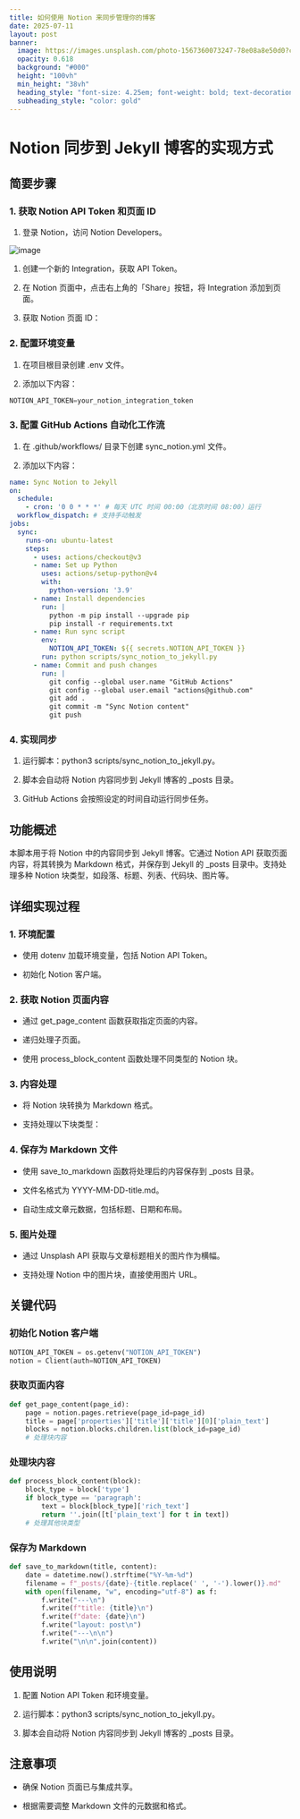 ```yaml
---
title: 如何使用 Notion 来同步管理你的博客
date: 2025-07-11
layout: post
banner:
  image: https://images.unsplash.com/photo-1567360073247-78e08a8e50d0?crop=entropy&cs=tinysrgb&fit=max&fm=jpg&ixid=M3w2OTIwMzJ8MHwxfHJhbmRvbXx8fHx8fHx8fDE3NTIyMDUwODl8&ixlib=rb-4.1.0&q=80&w=1080
  opacity: 0.618
  background: "#000"
  height: "100vh"
  min_height: "38vh"
  heading_style: "font-size: 4.25em; font-weight: bold; text-decoration: underline"
  subheading_style: "color: gold"
---
```


# Notion 同步到 Jekyll 博客的实现方式

## 简要步骤

### 1. 获取 Notion API Token 和页面 ID

1. 登录 Notion，访问 Notion Developers。

![image](https://prod-files-secure.s3.us-west-2.amazonaws.com/a7a0cc5a-89b9-4cda-8686-1fba0ca52f40/d19c1afe-dea5-4312-9333-786b0ba83054/image.png?X-Amz-Algorithm=AWS4-HMAC-SHA256&X-Amz-Content-Sha256=UNSIGNED-PAYLOAD&X-Amz-Credential=ASIAZI2LB466Z4R5IQUT%2F20250711%2Fus-west-2%2Fs3%2Faws4_request&X-Amz-Date=20250711T033808Z&X-Amz-Expires=3600&X-Amz-Security-Token=IQoJb3JpZ2luX2VjEMP%2F%2F%2F%2F%2F%2F%2F%2F%2F%2FwEaCXVzLXdlc3QtMiJHMEUCIQCzvcbGEIQD5rdUmHGu0pjIKeCh1%2FNgjEcuEHDx9lxMuAIgVmlLR%2BUsYLgNNoNKM%2BMbSM9FRu7NG7WOs%2F4deL%2BrSg8qiAQIzP%2F%2F%2F%2F%2F%2F%2F%2F%2F%2FARAAGgw2Mzc0MjMxODM4MDUiDGeOuJXZJ9xElLXpkSrcA4ebFmXSqk5bDRhao9397eOfRoMOQ3y0biwSgAar4i2qMpDDvR5jcwr2Bikl5Cdyq4Ymt4eLJqFAYlyp3UFTqqrUrDYBTb6oIrsFrs1U49g3YDDh3HQENRAmJh3%2BVevNjb0H1imbCmk6g%2FW2U5mzkgdFnZvr7AoI2kBvoWb9fJDtPgDmOf2R7H1Ay1%2BSoXAPwjrwkTOqsr1DcMxHS8g0D%2FMOp5M31wvN4051Xi9mzAXJMHiTueV2oLbYrkr0iriFH2AmI%2BrYElx26XTsbJn6n55JiUYVFlsUBMZKXAGu0br0xF%2BUGkd8pLTcnoCRLqIkHPgcVe86JNOXQ%2BhI7srOxuvSnZyMkH4lHwMGvMmVe2xxPA4VfzyQQXU5VyWpR3D0G%2BZHJL6WUaF5KSckLS%2FoL5ENadYsREpcnJrTnf5tnOn2D%2B7kJV1U4hrnVzLd88g7E1%2B%2BE1faNIH5NHHi%2FNvpZjsucuI24h1DUv9Es1%2FZI17XyMZ73s3ponoD%2FCZen8TeQ5q7CtDu5FxLcnrhGzeDMhP6aF0hbjeSl8zyZOIst1nuKcpduSqdOhVhIjX5tYBbFOIA27vAeASMdGgRx1mlRYuEEbMXJZMgyaarl1x%2FcLGDS1frkqCxWyZ3Z3WJMML8wcMGOqUB0zIJ1%2B0xV%2Fa6hrb%2BylYFVAEJwnUaej0b4LUsAkfc%2FWsl30WYtvyxNcq9a7CTCQE046BYSxsgfjTfaI2Z5kkMFSX%2Bu10Gp9mTfS%2BOxJR4q%2FkNkOaINXVncaMtGgJ5j3KWVjyPTi5ZWJ0WtPXb5SIH8YsbqqVE6%2BomUvtVfDwdlct4m0zO7UpkSR%2BpUDqfInKq%2BJx%2BVzQeHWVBfDqEtVWAeSscWoAb&X-Amz-Signature=465bd3706cd45d7b9d5f0813f46bd0a9a35ef582ec1fb7e30fb8ffeb81d56ca0&X-Amz-SignedHeaders=host&x-amz-checksum-mode=ENABLED&x-id=GetObject)

1. 创建一个新的 Integration，获取 API Token。

1. 在 Notion 页面中，点击右上角的「Share」按钮，将 Integration 添加到页面。

1. 获取 Notion 页面 ID：


### 2. 配置环境变量

1. 在项目根目录创建 .env 文件。

1. 添加以下内容：

```javascript
NOTION_API_TOKEN=your_notion_integration_token
```

### 3. 配置 GitHub Actions 自动化工作流

1. 在 .github/workflows/ 目录下创建 sync_notion.yml 文件。

1. 添加以下内容：

```yaml
name: Sync Notion to Jekyll
on:
  schedule:
    - cron: '0 0 * * *' # 每天 UTC 时间 00:00（北京时间 08:00）运行
  workflow_dispatch: # 支持手动触发
jobs:
  sync:
    runs-on: ubuntu-latest
    steps:
      - uses: actions/checkout@v3
      - name: Set up Python
        uses: actions/setup-python@v4
        with:
          python-version: '3.9'
      - name: Install dependencies
        run: |
          python -m pip install --upgrade pip
          pip install -r requirements.txt
      - name: Run sync script
        env:
          NOTION_API_TOKEN: ${{ secrets.NOTION_API_TOKEN }}
        run: python scripts/sync_notion_to_jekyll.py
      - name: Commit and push changes
        run: |
          git config --global user.name "GitHub Actions"
          git config --global user.email "actions@github.com"
          git add .
          git commit -m "Sync Notion content"
          git push
```

### 4. 实现同步

1. 运行脚本：python3 scripts/sync_notion_to_jekyll.py。

1. 脚本会自动将 Notion 内容同步到 Jekyll 博客的 _posts 目录。

1. GitHub Actions 会按照设定的时间自动运行同步任务。

## 功能概述

本脚本用于将 Notion 中的内容同步到 Jekyll 博客。它通过 Notion API 获取页面内容，将其转换为 Markdown 格式，并保存到 Jekyll 的 _posts 目录中。支持处理多种 Notion 块类型，如段落、标题、列表、代码块、图片等。

## 详细实现过程

### 1. 环境配置

- 使用 dotenv 加载环境变量，包括 Notion API Token。

- 初始化 Notion 客户端。

### 2. 获取 Notion 页面内容

- 通过 get_page_content 函数获取指定页面的内容。

- 递归处理子页面。

- 使用 process_block_content 函数处理不同类型的 Notion 块。

### 3. 内容处理

- 将 Notion 块转换为 Markdown 格式。

- 支持处理以下块类型：


### 4. 保存为 Markdown 文件

- 使用 save_to_markdown 函数将处理后的内容保存到 _posts 目录。

- 文件名格式为 YYYY-MM-DD-title.md。

- 自动生成文章元数据，包括标题、日期和布局。

### 5. 图片处理

- 通过 Unsplash API 获取与文章标题相关的图片作为横幅。

- 支持处理 Notion 中的图片块，直接使用图片 URL。

## 关键代码

### 初始化 Notion 客户端

```python
NOTION_API_TOKEN = os.getenv("NOTION_API_TOKEN")
notion = Client(auth=NOTION_API_TOKEN)
```

### 获取页面内容

```python
def get_page_content(page_id):
    page = notion.pages.retrieve(page_id=page_id)
    title = page['properties']['title']['title'][0]['plain_text']
    blocks = notion.blocks.children.list(block_id=page_id)
    # 处理块内容
```

### 处理块内容

```python
def process_block_content(block):
    block_type = block['type']
    if block_type == 'paragraph':
        text = block[block_type]['rich_text']
        return ''.join([t['plain_text'] for t in text])
    # 处理其他块类型
```

### 保存为 Markdown

```python
def save_to_markdown(title, content):
    date = datetime.now().strftime("%Y-%m-%d")
    filename = f"_posts/{date}-{title.replace(' ', '-').lower()}.md"
    with open(filename, "w", encoding="utf-8") as f:
        f.write("---\n")
        f.write(f"title: {title}\n")
        f.write(f"date: {date}\n")
        f.write("layout: post\n")
        f.write("---\n\n")
        f.write("\n\n".join(content))
```

## 使用说明

1. 配置 Notion API Token 和环境变量。

1. 运行脚本：python3 scripts/sync_notion_to_jekyll.py。

1. 脚本会自动将 Notion 内容同步到 Jekyll 博客的 _posts 目录。

## 注意事项

- 确保 Notion 页面已与集成共享。

- 根据需要调整 Markdown 文件的元数据和格式。
